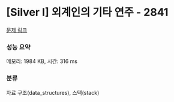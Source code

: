 # [Silver I] 외계인의 기타 연주 - 2841 

[문제 링크](https://www.acmicpc.net/problem/2841) 

### 성능 요약

메모리: 1984 KB, 시간: 316 ms

### 분류

자료 구조(data_structures), 스택(stack)

